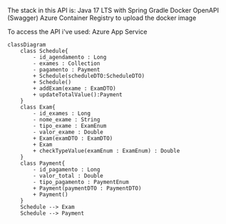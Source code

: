 
The stack in this API is:
Java 17 LTS with Spring
Gradle
Docker
OpenAPI (Swagger)
Azure Container Registry to upload the docker image

To access the API i've used:
Azure App Service


```mermaid
classDiagram
    class Schedule{
        - id_agendamento : Long
        - exames : Collection
        - pagamento : Payment
        + Schedule(scheduleDTO:ScheduleDTO)
        + Schedule()
        + addExam(exame : ExamDTO)
        + updateTotalValue():Payment
    }
    class Exam{
        - id_exames : Long
        - nome_exame : String
        - tipo_exame : ExamEnum
        - valor_exame : Double
        + Exam(examDTO : ExamDTO)
        + Exam
        + checkTypeValue(examEnum : ExamEnum) : Double
    }
    class Payment{
        - id_pagamento : Long
        - valor_total : Double
        - tipo_pagamento : PaymentEnum
        + Payment(paymentDTO : PaymentDTO)
        + Payment()
    }
    Schedule --> Exam
    Schedule --> Payment
```
